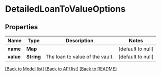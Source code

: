 # DetailedLoanToValueOptions
## Properties

| Name | Type | Description | Notes |
|------------ | ------------- | ------------- | -------------|
| **name** | **Map** |  | [default to null] |
| **value** | **String** | The loan to value of the vault. | [default to null] |

[[Back to Model list]](../README.md#documentation-for-models) [[Back to API list]](../README.md#documentation-for-api-endpoints) [[Back to README]](../README.md)

